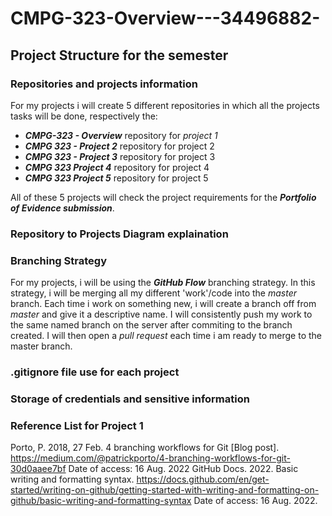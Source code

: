 # CMPG-323-Overview---34496882-

## Project Structure for the semester
### Repositories and projects information
For my projects i will create 5 different repositories in which all the projects tasks will be done, respectively the:
- _**CMPG-323 - Overview**_ repository for _project 1_
- _**CMPG 323 - Project 2**_ repository for project 2
- _**CMPG 323 - Project 3**_ repository for project 3
- _**CMPG 323 Project 4**_ repository for project 4
- _**CMPG 323 Project 5**_ repository for project 5

All of these 5 projects will check the project requirements for the _**Portfolio of Evidence submission**_. 

### Repository to Projects Diagram explaination


### Branching Strategy
For my projects, i will be using the _**GitHub Flow**_ branching strategy. In this strategy, i will be merging all my different 'work'/code into the _master_ branch. Each time i work on something new, i will create a branch off from _master_ and give it a descriptive name. I will consistently push my work to the same named branch on the server after commiting to the branch created. I will then open a _pull request_ each time i am ready to merge to the master branch. 

### .gitignore file use for each project
### Storage of credentials and sensitive information
### Reference List for Project 1

Porto, P. 2018, 27 Feb. 4 branching workflows for Git [Blog post]. https://medium.com/@patrickporto/4-branching-workflows-for-git-30d0aaee7bf Date of access: 16 Aug. 2022
GitHub Docs. 2022. Basic writing and formatting syntax. https://docs.github.com/en/get-started/writing-on-github/getting-started-with-writing-and-formatting-on-github/basic-writing-and-formatting-syntax Date of access: 16 Aug. 2022.
